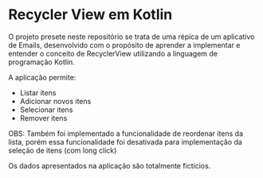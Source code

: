# Recycler View em Kotlin

O projeto presete neste repositório se trata de uma répica de um aplicativo de Emails, desenvolvido com o propósito de aprender a implementar e entender o conceito de RecyclerView utilizando a linguagem de programação Kotlin.

A aplicação permite:

- Listar itens
- Adicionar novos itens
- Selecionar itens
- Remover itens

OBS: Também foi implementado a funcionalidade de reordenar itens da lista, porém essa funcionalidade foi desativada para implementação da seleção de itens (com long click)

Os dados apresentados na aplicação são totalmente fictícios.